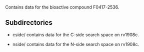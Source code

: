 Contains data for the bioactive compound F0417-2536.

## Subdirectories

- cside/ contains data for the C-side search space on rv1908c.

- nside/ contains data for the N-side search space on rv1908c.

